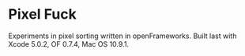Pixel Fuck
==========

Experiments in pixel sorting written in openFrameworks. Built last with Xcode 5.0.2, OF 0.7.4, Mac OS 10.9.1. 
